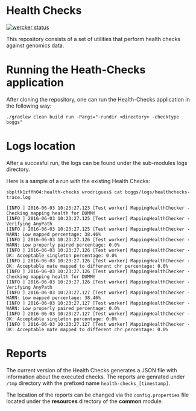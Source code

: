 # Health Checks

[![wercker status](https://app.wercker.com/status/a51d71fbe59d634461b37ab989d6f594/m "wercker status")](https://app.wercker.com/project/bykey/a51d71fbe59d634461b37ab989d6f594)

This repository consists of a set of utilities that perform health checks against genomics data.

# Running the Heath-Checks application

After cloning the repository, one can run the Health-Checks application in the following way:

```
./gradlew clean build run -Pargs="-rundir <directory> -checktype boggs"
```

# Logs location

After a succesful run, the logs can be found under the sub-modules logs directory.

Here is a sample of a run with the existing Health Checks:

```
sbpltk1zffh04:health-checks wrodrigues$ cat boggs/logs/healthchecks-trace.log 

[INFO ] 2016-06-03 10:23:27.123 [Test worker] MappingHealthChecker - Checking mapping health for DUMMY
[INFO ] 2016-06-03 10:23:27.125 [Test worker] MappingHealthChecker -  Verifying AnyPath
[INFO ] 2016-06-03 10:23:27.125 [Test worker] MappingHealthChecker -   WARN: Low mapped percentage: 38.46%
[INFO ] 2016-06-03 10:23:27.126 [Test worker] MappingHealthChecker -   WARN: Low properly paired percentage: 0.0%
[INFO ] 2016-06-03 10:23:27.126 [Test worker] MappingHealthChecker -   OK: Acceptable singleton percentage: 0.0%
[INFO ] 2016-06-03 10:23:27.126 [Test worker] MappingHealthChecker -   OK: Acceptable mate mapped to different chr percentage: 0.0%
[INFO ] 2016-06-03 10:23:27.126 [Test worker] MappingHealthChecker - Checking mapping health for DUMMY
[INFO ] 2016-06-03 10:23:27.126 [Test worker] MappingHealthChecker -  Verifying AnyPath
[INFO ] 2016-06-03 10:23:27.127 [Test worker] MappingHealthChecker -   WARN: Low mapped percentage: 38.46%
[INFO ] 2016-06-03 10:23:27.127 [Test worker] MappingHealthChecker -   WARN: Low properly paired percentage: 0.0%
[INFO ] 2016-06-03 10:23:27.127 [Test worker] MappingHealthChecker -   OK: Acceptable singleton percentage: 0.0%
[INFO ] 2016-06-03 10:23:27.127 [Test worker] MappingHealthChecker -   OK: Acceptable mate mapped to different chr percentage: 0.0%
```

# Reports

The current version of the Health Checks generates a JSON file with information about the executed checks. The reports are genrated under ```/tmp``` directory with the prefixed name ```health-checks_[timestamp]```.

The location of the reports can be changed via the ```config.properties``` file located under the **resources** directory of the **common** module.
